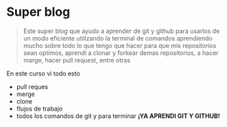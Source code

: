 # Super blog 
> Este super blog que ayudo a aprender de git y github para usarlos de un modo eficiente utilizando la terminal de comandos aprendiendo mucho sobre todo lo que tengo que hacer para que mis repositorios sean optimos, aprendi a clonar y forkear demas repositorios, a hacer marge, hacer pull request, entre otras 

En este curso vi todo esto
- pull reques
- merge
- clone
- flujos de trabajo
- todos los comandos de git
y para terminar **¡YA APRENDI GIT Y GITHUB!**